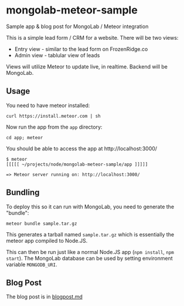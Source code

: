 mongolab-meteor-sample
======================

Sample app &amp; blog post for MongoLab / Meteor integration

This is a simple lead form / CRM for a website. There will be two views:

* Entry view - similar to the lead form on FrozenRidge.co
* Admin view - tablular view of leads

Views will utilize Meteor to update live, in realtime. Backend will be MongoLab.


## Usage

You need to have meteor installed:

`curl https://install.meteor.com | sh`

Now run the app from the `app` directory:

`cd app; meteor`

You should be able to access the app at http://localhost:3000/

```
$ meteor
[[[[[ ~/projects/node/mongolab-meteor-sample/app ]]]]]

=> Meteor server running on: http://localhost:3000/
```

## Bundling

To deploy this so it can run with MongoLab, you need to generate the "bundle":

`meteor bundle sample.tar.gz`

This generates a tarball named `sample.tar.gz` which is essentially the meteor
app compiled to Node.JS.

This can then be run just like a normal Node.JS app (`npm install`, `npm
start`). The MongoLab database can be used by setting environment variable
`MONGODB_URI`.

## Blog Post

The blog post is in [blogpost.md](https://github.com/frozenridge/mongolab-meteor-sample/blob/master/blogpost.md)
